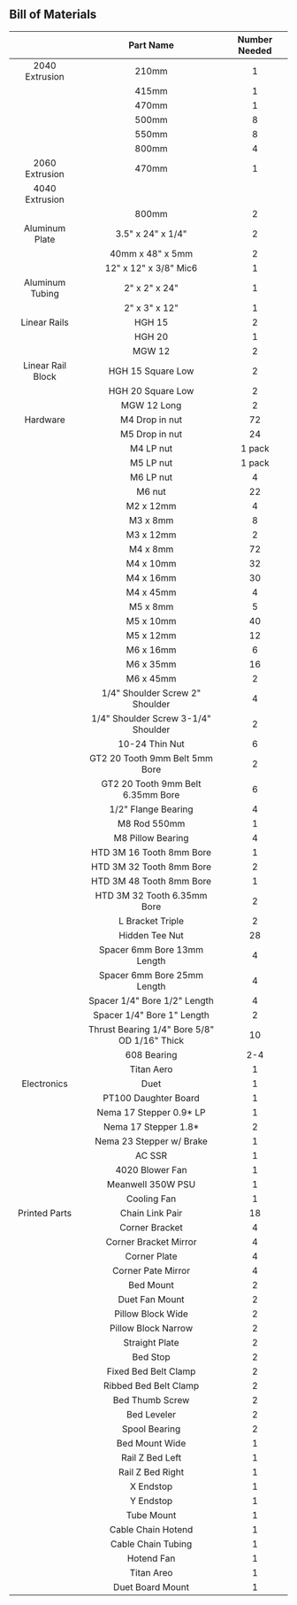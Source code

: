 ## Bill of Materials

|  | Part Name | Number Needed |
|:---:|:---:|:---:|
| 2040 Extrusion | 210mm | 1 |
|  | 415mm | 1 |
|  | 470mm | 1 |
|  | 500mm | 8 |
|  | 550mm | 8 |
|  | 800mm | 4 |
| 2060 Extrusion | 470mm | 1 |
| 4040 Extrusion |  |  |
|  | 800mm | 2 |
| Aluminum Plate | 3.5" x 24" x 1/4" | 2 |
|  | 40mm x 48" x 5mm | 2 |
|  | 12" x 12" x 3/8" Mic6 | 1 |
| Aluminum Tubing | 2" x 2" x 24" | 1 |
|  | 2" x 3" x 12" | 1 |
| Linear Rails | HGH 15 | 2 |
|  | HGH 20 | 1 |
|  | MGW 12 | 2 |
| Linear Rail Block | HGH 15 Square Low | 2 |
|  | HGH 20 Square Low | 2 |
|  | MGW 12 Long | 2 |
| Hardware | M4 Drop in nut | 72 |
|  | M5 Drop in nut | 24 |
|  | M4 LP nut | 1 pack |
|  | M5 LP nut | 1 pack |
|  | M6 LP nut | 4 |
|  | M6 nut | 22 |
|  | M2 x 12mm | 4 |
|  | M3 x 8mm | 8 |
|  | M3 x 12mm | 2 |
|  | M4 x 8mm | 72 |
|  | M4 x 10mm | 32 |
|  | M4 x 16mm | 30 |
|  | M4 x 45mm | 4 |
|  | M5 x 8mm | 5 |
|  | M5 x 10mm | 40 |
|  | M5 x 12mm | 12 |
|  | M6 x 16mm | 6 |
|  | M6 x 35mm | 16 |
|  | M6 x 45mm | 2 |
|  | 1/4" Shoulder Screw 2" Shoulder | 4 |
|  | 1/4" Shoulder Screw 3-1/4" Shoulder | 2 |
|  | 10-24 Thin Nut | 6 |
|  | GT2 20 Tooth 9mm Belt 5mm Bore | 2 |
|  | GT2 20 Tooth 9mm Belt 6.35mm Bore | 6 |
|  | 1/2" Flange Bearing | 4 |
|  | M8 Rod 550mm | 1 |
|  | M8 Pillow Bearing | 4 |
|  | HTD 3M 16 Tooth 8mm Bore | 1 |
|  | HTD 3M 32 Tooth 8mm Bore | 2 |
|  | HTD 3M 48 Tooth 8mm Bore | 1 |
|  | HTD 3M 32 Tooth 6.35mm Bore | 2 |
|  | L Bracket Triple | 2 |
|  | Hidden Tee Nut | 28 |
|  | Spacer 6mm Bore 13mm Length | 4 |
|  | Spacer 6mm Bore 25mm Length | 4 |
|  | Spacer 1/4" Bore 1/2" Length | 4 |
|  | Spacer 1/4" Bore 1" Length | 2 |
|  | Thrust Bearing 1/4" Bore 5/8" OD 1/16" Thick | 10 |
|  | 608 Bearing | 2-4 |
|  | Titan Aero | 1 |
| Electronics | Duet | 1 |
|  | PT100 Daughter Board | 1 |
|  | Nema 17 Stepper 0.9* LP | 1 |
|  | Nema 17 Stepper 1.8* | 2 |
|  | Nema 23 Stepper w/ Brake | 1 |
|  | AC SSR | 1 |
|  | 4020 Blower Fan | 1 |
|  | Meanwell 350W PSU | 1 |
|  | Cooling Fan | 1 |
| Printed Parts | Chain Link Pair | 18 |
|  | Corner Bracket | 4 |
|  | Corner Bracket Mirror | 4 |
|  | Corner Plate | 4 |
|  | Corner Pate Mirror | 4 |
|  | Bed Mount | 2 |
|  | Duet Fan Mount | 2 |
|  | Pillow Block Wide | 2 |
|  | Pillow Block Narrow | 2 |
|  | Straight Plate | 2 |
|  | Bed Stop | 2 |
|  | Fixed Bed Belt Clamp | 2 |
|  | Ribbed Bed Belt Clamp | 2 |
|  | Bed Thumb Screw | 2 |
|  | Bed Leveler | 2 |
|  | Spool Bearing | 2 |
|  | Bed Mount Wide | 1 |
|  | Rail Z Bed Left | 1 |
|  | Rail Z Bed Right | 1 |
|  | X Endstop | 1 |
|  | Y Endstop | 1 |
|  | Tube Mount | 1 |
|  | Cable Chain Hotend | 1 |
|  | Cable Chain Tubing | 1 |
|  | Hotend Fan | 1 |
|  | Titan Areo | 1 |
|  | Duet Board Mount | 1 |